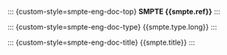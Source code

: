 ::: {custom-style=smpte-eng-doc-top}
**SMPTE {{smpte.ref}}**
:::

::: {custom-style=smpte-eng-doc-type}
{{smpte.type.long}}
:::

::: {custom-style=smpte-eng-doc-title}
{{smpte.title}}
:::
